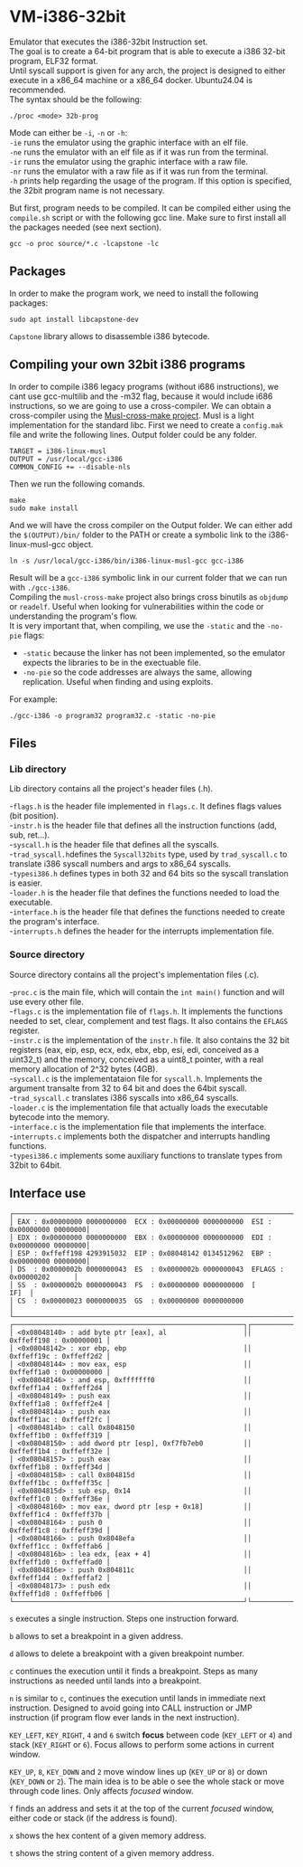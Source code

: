 # VM-i386-32bit
Emulator that executes the i386-32bit Instruction set. \
The goal is to create a 64-bit program that is able to execute a i386 32-bit program, ELF32 format. \
Until syscall support is given for any arch, the project is designed to either execute in a x86_64 machine or a x86_64 docker. Ubuntu24.04 is recommended. \
The syntax should be the following: 
```
./proc <mode> 32b-prog
```

Mode can either be `-i`, `-n` or `-h`: \
`-ie` runs the emulator using the graphic interface with an elf file. \
`-ne` runs the emulator with an elf file as if it was run from the terminal. \
`-ir` runs the emulator using the graphic interface with a raw file. \
`-nr` runs the emulator with a raw file as if it was run from the terminal. \
`-h` prints help regarding the usage of the program. If this option is specified, the 32bit program name is not necessary.

But first, program needs to be compiled. It can be compiled either using the `compile.sh` script or with the following gcc line. Make sure to first install all the packages needed (see next section).
```
gcc -o proc source/*.c -lcapstone -lc
```

## Packages
In order to make the program work, we need to install the following packages: 
```
sudo apt install libcapstone-dev
```
`Capstone` library allows to disassemble i386 bytecode. 

## Compiling your own 32bit i386 programs
In order to compile i386 legacy programs (without i686 instructions), we cant use gcc-multilib and the -m32 flag, because it would include i686 instructions, so we are going to use a cross-compiler.
We can obtain a cross-compiler using the [Musl-cross-make project](https://github.com/richfelker/musl-cross-make). Musl is a light implementation for the standard libc.
First we need to create a `config.mak` file and write the following lines. Output folder could be any folder.
```
TARGET = i386-linux-musl
OUTPUT = /usr/local/gcc-i386
COMMON_CONFIG += --disable-nls
```
Then we run the following comands.
```
make
sudo make install
```
And we will have the cross compiler on the Output folder. We can either add the `$(OUTPUT)/bin/` folder to the PATH or create a symbolic link to the i386-linux-musl-gcc object.
```
ln -s /usr/local/gcc-i386/bin/i386-linux-musl-gcc gcc-i386
```
Result will be a `gcc-i386` symbolic link in our current folder that we can run with `./gcc-i386`. \
Compiling the `musl-cross-make` project also brings cross binutils as `objdump` or `readelf`. Useful when looking for vulnerabilities within the code or understanding the program's flow. \
It is very important that, when compiling, we use the `-static` and the `-no-pie` flags:
- `-static` because the linker has not been implemented, so the emulator expects the libraries to be in the exectuable file.
- `-no-pie` so the code addresses are always the same, allowing replication. Useful when finding and using exploits.

For example:
```
./gcc-i386 -o program32 program32.c -static -no-pie
```


## Files

### Lib directory
Lib directory contains all the project's header files (.h).

-`flags.h` is the header file implemented in `flags.c`. It defines flags values (bit position). \
-`instr.h` is the header file that defines all the instruction functions (add, sub, ret...). \
-`syscall.h` is the header file that defines all the syscalls. \
-`trad_syscall.h`defines the `Syscall32bits` type, used by `trad_syscall.c` to translate i386 syscall numbers and args to x86_64 syscalls. \
-`typesi386.h` defines types in both 32 and 64 bits so the syscall translation is easier. \
-`loader.h` is the header file that defines the functions needed to load the executable. \
-`interface.h` is the header file that defines the functions needed to create the program's interface. \
-`interrupts.h` defines the header for the interrupts implementation file. 

### Source directory
Source directory contains all the project's implementation files (.c).

-`proc.c` is the main file, which will contain the `int main()` function and will use every other file. \
-`flags.c` is the implementation file of `flags.h`. It implements the functions needed to set, clear, complement and test flags. It also contains the `EFLAGS` register. \
-`instr.c` is the implementation of the `instr.h` file. It also contains the 32 bit registers (eax, eip, esp, ecx, edx, ebx, ebp, esi, edi, conceived as a uint32_t) and the memory, conceived as a uint8_t pointer, with a real memory allocation of 2^32 bytes (4GB). \
-`syscall.c` is the implementataion file for `syscall.h`. Implements the argument transalte from 32 to 64 bit and does the 64bit syscall. \
-`trad_syscall.c` translates i386 syscalls into x86_64 syscalls. \
-`loader.c` is the implementation file that actually loads the executable bytecode into the memory. \
-`interface.c` is the implementation file that implements the interface. \
-`interrupts.c` implements both the dispatcher and interrupts handling functions. \
-`typesi386.c` implements some auxiliary functions to translate types from 32bit to 64bit.

## Interface use
```
┌────────────────────────────────────────────────────────────────────────────────────┐ 
│ EAX : 0x00000000 0000000000  ECX : 0x00000000 0000000000  ESI : 0x00000000 00000000│ 
│ EDX : 0x00000000 0000000000  EBX : 0x00000000 0000000000  EDI : 0x00000000 00000000│ 
│ ESP : 0xffeff198 4293915032  EIP : 0x08048142 0134512962  EBP : 0x00000000 00000000│ 
│ DS  : 0x0000002b 0000000043  ES  : 0x0000002b 0000000043  EFLAGS : 0x00000202      │ 
│ SS  : 0x0000002b 0000000043  FS  : 0x00000000 0000000000  [                   IF]  │ 
│ CS  : 0x00000023 0000000035  GS  : 0x00000000 0000000000                           │ 
└────────────────────────────────────────────────────────────────────────────────────┘ 
┌─────────────────────────────────────────────────────────┐┌─────────────────────────┐ 
│ <0x08048140> : add byte ptr [eax], al                   ││ 0xffeff198 : 0x00000001 │ 
│ <0x08048142> : xor ebp, ebp                             ││ 0xffeff19c : 0xffeff2d2 │ 
│ <0x08048144> : mov eax, esp                             ││ 0xffeff1a0 : 0x00000000 │ 
│ <0x08048146> : and esp, 0xfffffff0                      ││ 0xffeff1a4 : 0xffeff2d4 │ 
│ <0x08048149> : push eax                                 ││ 0xffeff1a8 : 0xffeff2e4 │ 
│ <0x0804814a> : push eax                                 ││ 0xffeff1ac : 0xffeff2fc │ 
│ <0x0804814b> : call 0x8048150                           ││ 0xffeff1b0 : 0xffeff319 │ 
│ <0x08048150> : add dword ptr [esp], 0xf7fb7eb0          ││ 0xffeff1b4 : 0xffeff32e │ 
│ <0x08048157> : push eax                                 ││ 0xffeff1b8 : 0xffeff34d │ 
│ <0x08048158> : call 0x804815d                           ││ 0xffeff1bc : 0xffeff35c │ 
│ <0x0804815d> : sub esp, 0x14                            ││ 0xffeff1c0 : 0xffeff36e │ 
│ <0x08048160> : mov eax, dword ptr [esp + 0x18]          ││ 0xffeff1c4 : 0xffeff37b │ 
│ <0x08048164> : push 0                                   ││ 0xffeff1c8 : 0xffeff39d │ 
│ <0x08048166> : push 0x8048efa                           ││ 0xffeff1cc : 0xffeffab6 │ 
│ <0x0804816b> : lea edx, [eax + 4]                       ││ 0xffeff1d0 : 0xffeffad0 │ 
│ <0x0804816e> : push 0x804811c                           ││ 0xffeff1d4 : 0xffeffaf2 │ 
│ <0x08048173> : push edx                                 ││ 0xffeff1d8 : 0xffeffb06 │ 
└─────────────────────────────────────────────────────────┘└─────────────────────────┘ 
```

`s` executes a single instruction. Steps one instruction forward. 

`b` allows to set a breakpoint in a given address. 

`d` allows to delete a breakpoint with a given breakpoint number. 

`c` continues the execution until it finds a breakpoint. Steps as many instructions as needed until lands into a breakpoint. 

`n` is similar to `c`, continues the execution until lands in immediate next instruction. Designed to avoid going into CALL instruction or JMP instruction (if program flow ever lands in the next instruction). 

`KEY_LEFT`, `KEY_RIGHT`, `4` and `6` switch **focus** between code (`KEY_LEFT` or `4`) and stack (`KEY_RIGHT` or `6`). Focus allows to perform some actions in current window. 

`KEY_UP`, `8`, `KEY_DOWN` and `2` move window lines up (`KEY_UP` or `8`) or down (`KEY_DOWN` or `2`). The main idea is to be able o see the whole stack or move through code lines. Only affects *focused* window.

`f` finds an address and sets it at the top of the current *focused* window, either code or stack (if the address is found). 

`x` shows the hex content of a given memory address. 

`t` shows the string content of a given memory address. 



